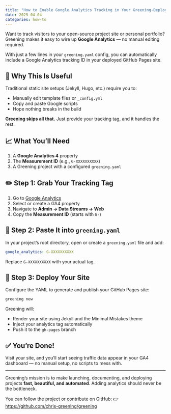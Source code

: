 ```yaml
---
title: "How to Enable Google Analytics Tracking in Your Greening-Deployed Site"
date: 2025-04-04
categories: how-to
---
```


Want to track visitors to your open-source project site or personal portfolio? Greening makes it easy to wire up **Google Analytics** — no manual editing required.

With just a few lines in your `greening.yaml` config, you can automatically include a Google Analytics tracking ID in your deployed GitHub Pages site.

## 🧠 Why This Is Useful

Traditional static site setups (Jekyll, Hugo, etc.) require you to:
- Manually edit template files or `_config.yml`
- Copy and paste Google scripts
- Hope nothing breaks in the build

**Greening skips all that.** Just provide your tracking tag, and it handles the rest.

## 📈 What You’ll Need

1. A **Google Analytics 4** property
2. The **Measurement ID** (e.g., `G-XXXXXXXXXX`)
3. A Greening project with a configured `greening.yaml`

## ✏️ Step 1: Grab Your Tracking Tag

1. Go to [Google Analytics](https://analytics.google.com/)
2. Select or create a GA4 property
3. Navigate to **Admin → Data Streams → Web**
4. Copy the **Measurement ID** (starts with `G-`)

## 📄 Step 2: Paste It into `greening.yaml`

In your project’s root directory, open or create a `greening.yaml` file and add:

```yaml
google_analytics: G-XXXXXXXXXX
```

Replace `G-XXXXXXXXXX` with your actual tag.

## 🚀 Step 3: Deploy Your Site

Configure the YAML to generate and publish your GitHub Pages site:

```bash
greening new
```

Greening will:
- Render your site using Jekyll and the Minimal Mistakes theme
- Inject your analytics tag automatically
- Push it to the `gh-pages` branch

## ✅ You’re Done!

Visit your site, and you’ll start seeing traffic data appear in your GA4 dashboard — no manual setup, no scripts to mess with.

---

Greening’s mission is to make launching, documenting, and deploying projects **fast, beautiful, and automated**. Adding analytics should never be the bottleneck.

You can follow the project or contribute on GitHub:
👉 https://github.com/chris-greening/greening

